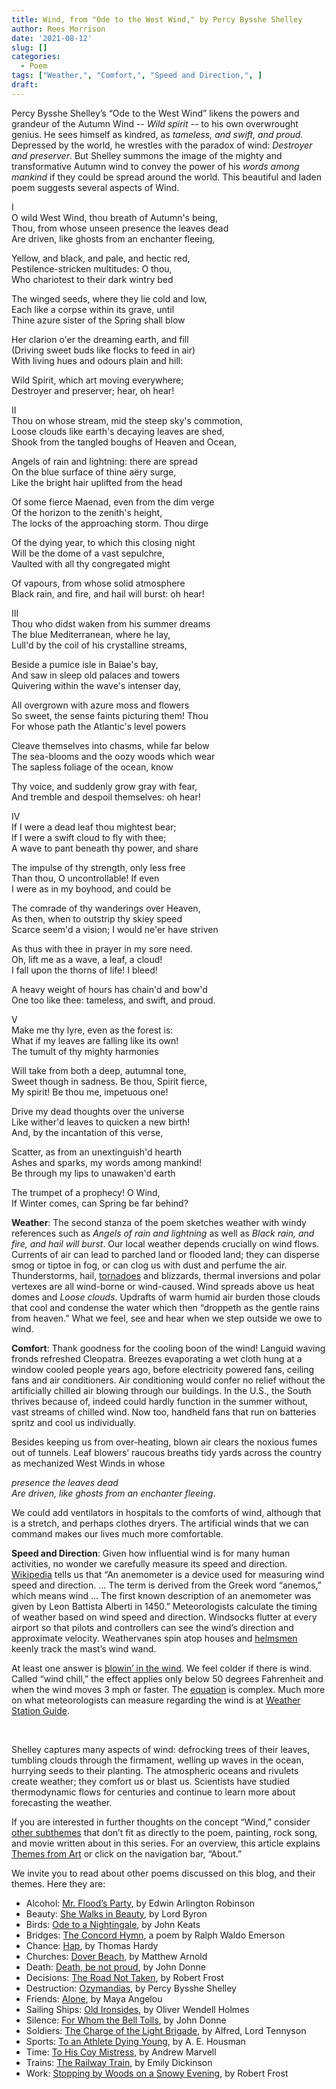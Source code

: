 ```yaml
---
title: Wind, from "Ode to the West Wind," by Percy Bysshe Shelley
author: Rees Morrison
date: '2021-08-12'
slug: []
categories:
  - Poem
tags: ["Weather,", "Comfort,", "Speed and Direction,", ]
draft: 
---
```


Percy Bysshe Shelley’s “Ode to the West Wind” likens the powers and grandeur of the Autumn Wind -- *Wild spirit* -- to his own overwrought genius.  He sees himself as kindred, as *tameless, and swift, and proud.*   Depressed by the world, he wrestles with the paradox of wind:  *Destroyer and preserver*.  But Shelley summons the image of the mighty and transformative Autumn wind to convey the power of his *words among mankind* if they could be spread around the world.  This beautiful and laden poem suggests several aspects of Wind.

<!--more-->

I   
O wild West Wind, thou breath of Autumn's being,   
Thou, from whose unseen presence the leaves dead   
Are driven, like ghosts from an enchanter fleeing, 

Yellow, and black, and pale, and hectic red,   
Pestilence-stricken multitudes: O thou,   
Who chariotest to their dark wintry bed   

The winged seeds, where they lie cold and low,   
Each like a corpse within its grave, until   
Thine azure sister of the Spring shall blow   

Her clarion o'er the dreaming earth, and fill   
(Driving sweet buds like flocks to feed in air)   
With living hues and odours plain and hill:   

Wild Spirit, which art moving everywhere;  
Destroyer and preserver; hear, oh hear! 

II   
Thou on whose stream, mid the steep sky's commotion,   
Loose clouds like earth's decaying leaves are shed,   
Shook from the tangled boughs of Heaven and Ocean, 

Angels of rain and lightning: there are spread   
On the blue surface of thine aëry surge,   
Like the bright hair uplifted from the head 

Of some fierce Maenad, even from the dim verge   
Of the horizon to the zenith's height,   
The locks of the approaching storm. Thou dirge 

Of the dying year, to which this closing night   
Will be the dome of a vast sepulchre,   
Vaulted with all thy congregated might   

Of vapours, from whose solid atmosphere   
Black rain, and fire, and hail will burst: oh hear! 

III   
Thou who didst waken from his summer dreams   
The blue Mediterranean, where he lay,   
Lull'd by the coil of his crystalline streams,   

Beside a pumice isle in Baiae's bay,   
And saw in sleep old palaces and towers   
Quivering within the wave's intenser day,   

All overgrown with azure moss and flowers   
So sweet, the sense faints picturing them! Thou   
For whose path the Atlantic's level powers   

Cleave themselves into chasms, while far below   
The sea-blooms and the oozy woods which wear   
The sapless foliage of the ocean, know   

Thy voice, and suddenly grow gray with fear,   
And tremble and despoil themselves: oh hear!   

IV   
If I were a dead leaf thou mightest bear;   
If I were a swift cloud to fly with thee;   
A wave to pant beneath thy power, and share   

The impulse of thy strength, only less free   
Than thou, O uncontrollable! If even   
I were as in my boyhood, and could be 

The comrade of thy wanderings over Heaven,   
As then, when to outstrip thy skiey speed   
Scarce seem'd a vision; I would ne'er have striven   

As thus with thee in prayer in my sore need.   
Oh, lift me as a wave, a leaf, a cloud!   
I fall upon the thorns of life! I bleed! 

A heavy weight of hours has chain'd and bow'd   
One too like thee: tameless, and swift, and proud. 

V   
Make me thy lyre, even as the forest is:   
What if my leaves are falling like its own!   
The tumult of thy mighty harmonies   

Will take from both a deep, autumnal tone,   
Sweet though in sadness. Be thou, Spirit fierce,   
My spirit! Be thou me, impetuous one! 

Drive my dead thoughts over the universe   
Like wither'd leaves to quicken a new birth!   
And, by the incantation of this verse, 

Scatter, as from an unextinguish'd hearth   
Ashes and sparks, my words among mankind!   
Be through my lips to unawaken'd earth 

The trumpet of a prophecy! O Wind,   
If Winter comes, can Spring be far behind?

**Weather**:   The second stanza of the poem sketches weather with windy references such as *Angels of rain and lightning* as well as *Black rain, and fire, and hail will burst*.  Our local weather depends crucially on wind flows.  Currents of air can lead to parched land or flooded land; they can disperse smog or tiptoe in fog, or can clog us with dust and perfume the air.  Thunderstorms, hail, [tornadoes](Oz) and blizzards, thermal inversions and polar vertexes are all wind-borne or wind-caused.  Wind spreads above us heat domes and *Loose clouds*.  Updrafts of warm humid air burden those clouds that cool and condense the water which then “droppeth as the gentle rains from heaven.”  What we feel, see and hear when we step outside we owe to wind.



**Comfort**:  Thank goodness for the cooling boon of the wind!  Languid waving fronds refreshed Cleopatra.   Breezes evaporating a wet cloth hung at a window cooled people years ago, before electricity powered fans, ceiling fans and air conditioners.   Air conditioning would confer no relief without the artificially chilled air blowing through our buildings.  In the U.S., the South thrives because of, indeed could hardly function in the summer without, vast streams of chilled wind.  Now too, handheld fans that run on batteries spritz and cool us individually.  

Besides keeping us from over-heating, blown air clears the noxious fumes out of tunnels.  Leaf blowers’ raucous breaths tidy yards across the country as mechanized West Winds in whose

*presence the leaves dead*  
*Are driven, like ghosts from an enchanter fleeing*.

We could add ventilators in hospitals to the comforts of wind, although that is a stretch, and perhaps clothes dryers.  The artificial winds that we can command makes our lives much more comfortable.

**Speed and Direction**:  Given how influential wind is for many human activities, no wonder we carefully measure its speed and direction.  [Wikipedia](https://en.wikipedia.org/wiki/Anemometer) tells us that “An anemometer is a device used for measuring wind speed and direction. … The term is derived from the Greek word “anemos,” which means wind … The first known description of an anemometer was given by Leon Battista Alberti in 1450.”  Meteorologists calculate the timing of weather based on wind speed and direction.  Windsocks flutter at every airport so that pilots and controllers can see the wind’s direction and approximate velocity.  Weathervanes spin atop houses and [helmsmen](Helm) keenly track the mast’s wind wand.  

At least one answer is [blowin’ in the wind](Dylan).  We feel colder if there is wind.  Called “wind chill,” the effect applies only below 50 degrees Fahrenheit and when the wind moves 3 mph or faster.  The [equation](https://www.weather.gov/media/epz/wxcalc/windChill.pdf)
 is complex. Much more on what meteorologists can measure regarding the wind is at [Weather Station Guide]( https://weatherstationguide.com/measure-wind-speed/).

&nbsp;

Shelley captures many aspects of wind: defrocking trees of their leaves, tumbling clouds through the firmament, welling up waves in the ocean, hurrying seeds to their planting.  The atmospheric oceans and rivulets create weather; they comfort us or blast us.  Scientists have studied thermodynamic flows for centuries and continue to learn more about forecasting the weather.


If you are interested in further thoughts on the concept “Wind,” consider [other subthemes]() that don’t fit as directly to the poem, painting, rock song, and movie written about in this series.  For an overview, this article explains [Themes from Art](http://bit.ly/3sRXopI) or click on the navigation bar, “About.”

We invite you to read about other poems discussed on this blog, and their themes.  Here they are: 

* Alcohol: [Mr. Flood’s Party](https://themesfromart.com/post/2021-01-24-alcohol-flood-frost/alcohol/), by Edwin Arlington Robinson
* Beauty: [She Walks in Beauty](https://themesfromart.com/post/2021-04-21-beauty-she-walks-in-beauty-a-poem-by-lord-byron/beautybyron/), by Lord Byron
* Birds: [Ode to a Nightingale](https://themesfromart.com/post/2021-06-14-birds-ode-to-a-nightingale-a-poem-by-john-keats/birdskeats/), by John Keats
* Bridges: [The Concord Hymn](https://themesfromart.com/post/2021-07-26-bridges-the-concord-hymn-a-poem-by-ralph-waldo-emerson/bridgesconcord/), a poem by Ralph Waldo Emerson
* Chance: [Hap](https://themesfromart.com/post/2021-03-14-chancehap/chancehap/), by Thomas Hardy
* Churches: [Dover Beach](https://themesfromart.com/post/2021-05-21-churches-from-dover-beach-a-poem-by-matthew-arnold/churchesarnold/), by Matthew Arnold
* Death: [Death, be not proud](https://themesfromart.com/post/2021-05-03-death-from-death-be-not-proud-a-poem-by-john-donne/deathdonne/), by John Donne
* Decisions: [The Road Not Taken](https://themesfromart.com/post/2021-02-08-decisions-from-the-road-not-taken-a-poem-by-robert-frost/decisionsroadfrost/), by Robert Frost
* Destruction: [Ozymandias](https://themesfromart.com/post/2021-02-18-destruction-ozymandias-a-poem-by-percy-bysshe-shelley/destructoz/), by Percy Bysshe Shelley
* Friends: [Alone](https://themesfromart.com/post/2021-06-20-friends-alone-a-poem-by-maya-angelou/friendsalone/), by Maya Angelou
* Sailing Ships: [Old Ironsides](https://themesfromart.com/post/2021-06-26-sailing-ships-from-old-ironsides-a-poem-by-oliver-wendell-holmes/sailingshipsironsides/), by Oliver Wendell Holmes
* Silence: [For Whom the Bell Tolls](https://themesfromart.com/post/2021-04-08-silencedonne/silencedonne/), by John Donne
* Soldiers: [The Charge of the Light Brigade](https://themesfromart.com/post/2021-08-02-soldiers-from-the-charge-of-the-light-brigade-by-alfred-lord-tennyson/soldierscharge/), by Alfred, Lord Tennyson
* Sports: [To an Athlete Dying Young](https://themesfromart.com/post/2021-07-12-sports-from-to-an-athlete-dying-young-by-a-e-housman/sportsathlete/ ), by A. E. Housman
* Time: [To His Coy Mistress](https://themesfromart.com/post/2021-03-08-time-to-his-coy-mistress-by-andrew-marvell/timecoy/), by Andrew Marvell
* Trains: [The Railway Train](https://themesfromart.com/post/2021-05-10-trains-from-the-railway-train-a-poem-by-emily-dickineson/trainsdickinson/), by Emily Dickinson 
* Work: [Stopping by Woods on a Snowy Evening](https://themesfromart.com/post/2021-02-26-worksnowy/worksnowy/), by Robert Frost